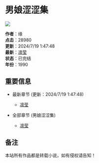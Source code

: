 # 男娘涩涩集

![](http://m.zgzl.net/img/papu.jpg)

**作者**：缘  
**点击**：28980  
**更新**：2024/7/19 1:47:48  
**最新**：[凛莹](http://m.zgzl.net/read_papu/6tg0g.html)  
**状态**：已完结  
**年份**：1990  

## 重要信息

- 最新章节 (更新：2024/7/19 1:47:48)
  - [凛莹](http://m.zgzl.net/read_papu/6tg0g.html)

- 全部章节 (男娘涩涩集)
  - [凛莹](http://m.zgzl.net/read_papu/6tg0g.html)

## 备注

本站所有作品都是转载小说，如有侵权请告知！